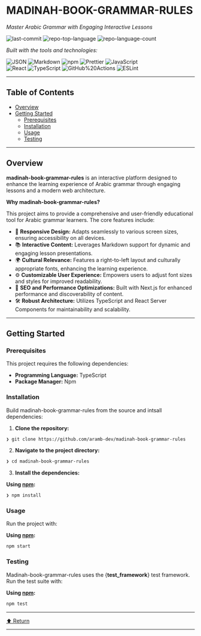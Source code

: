 # MADINAH-BOOK-GRAMMAR-RULES

_Master Arabic Grammar with Engaging Interactive Lessons_

![last-commit](https://img.shields.io/github/last-commit/aramb-dev/madinah-book-grammar-rules?style=flat&logo=git&logoColor=white&color=0080ff) ![repo-top-language](https://img.shields.io/github/languages/top/aramb-dev/madinah-book-grammar-rules?style=flat&color=0080ff) ![repo-language-count](https://img.shields.io/github/languages/count/aramb-dev/madinah-book-grammar-rules?style=flat&color=0080ff) 

_Built with the tools and technologies:_

![JSON](https://img.shields.io/badge/JSON-000000.svg?style=flat&logo=JSON&logoColor=white) ![Markdown](https://img.shields.io/badge/Markdown-000000.svg?style=flat&logo=Markdown&logoColor=white) ![npm](https://img.shields.io/badge/npm-CB3837.svg?style=flat&logo=npm&logoColor=white) ![Prettier](https://img.shields.io/badge/Prettier-F7B93E.svg?style=flat&logo=Prettier&logoColor=black) ![JavaScript](https://img.shields.io/badge/JavaScript-F7DF1E.svg?style=flat&logo=JavaScript&logoColor=black)   
![React](https://img.shields.io/badge/React-61DAFB.svg?style=flat&logo=React&logoColor=black) ![TypeScript](https://img.shields.io/badge/TypeScript-3178C6.svg?style=flat&logo=TypeScript&logoColor=white) ![GitHub%20Actions](https://img.shields.io/badge/GitHub%20Actions-2088FF.svg?style=flat&logo=GitHub-Actions&logoColor=white) ![ESLint](https://img.shields.io/badge/ESLint-4B32C3.svg?style=flat&logo=ESLint&logoColor=white) 

  
---

## Table of Contents

* [Overview](#overview)
* [Getting Started](#getting-started)  
   * [Prerequisites](#prerequisites)  
   * [Installation](#installation)  
   * [Usage](#usage)  
   * [Testing](#testing)

---

## Overview

**madinah-book-grammar-rules** is an interactive platform designed to enhance the learning experience of Arabic grammar through engaging lessons and a modern web architecture.

**Why madinah-book-grammar-rules?**

This project aims to provide a comprehensive and user-friendly educational tool for Arabic grammar learners. The core features include:

* 🎨 **Responsive Design:** Adapts seamlessly to various screen sizes, ensuring accessibility on all devices.
* 📚 **Interactive Content:** Leverages Markdown support for dynamic and engaging lesson presentations.
* 🌍 **Cultural Relevance:** Features a right-to-left layout and culturally appropriate fonts, enhancing the learning experience.
* ⚙️ **Customizable User Experience:** Empowers users to adjust font sizes and styles for improved readability.
* 🚀 **SEO and Performance Optimizations:** Built with Next.js for enhanced performance and discoverability of content.
* 🛠️ **Robust Architecture:** Utilizes TypeScript and React Server Components for maintainability and scalability.

---

## Getting Started

### Prerequisites

This project requires the following dependencies:

* **Programming Language:** TypeScript
* **Package Manager:** Npm

### Installation

Build madinah-book-grammar-rules from the source and intsall dependencies:

1. **Clone the repository:**  
```sh  
❯ git clone https://github.com/aramb-dev/madinah-book-grammar-rules  
```
2. **Navigate to the project directory:**  
```sh  
❯ cd madinah-book-grammar-rules  
```
3. **Install the dependencies:**

**Using [npm](https://www.npmjs.com/):**

```sh
❯ npm install

```

### Usage

Run the project with:

**Using [npm](https://www.npmjs.com/):**

```sh
npm start

```

### Testing

Madinah-book-grammar-rules uses the {**test\_framework**} test framework. Run the test suite with:

**Using [npm](https://www.npmjs.com/):**

```sh
npm test

```

---

[⬆ Return](#top)

---